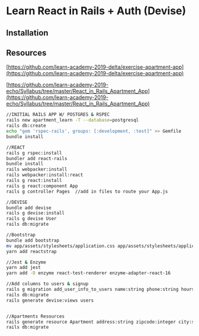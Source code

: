 # Learn React in Rails + Auth (Devise)

## Installation

## Resources

[https://github.com/learn-academy-2019-delta/exercise-apartment-app](https://github.com/learn-academy-2019-delta/exercise-apartment-app)


[https://github.com/learn-academy-2019-echo/Syllabus/tree/master/React_in_Rails_Apartment_App](https://github.com/learn-academy-2019-echo/Syllabus/tree/master/React_in_Rails_Apartment_App)

```sh
//INITIAL RAILS APP W/ POSTGRES & RSPEC
rails new apartment_learn -T --database=postgresql
rails db:create
echo "gem 'rspec-rails', groups: [:development, :test]" >> Gemfile
bundle install

//REACT
rails g rspec:install
bundler add react-rails
bundle install
rails webpacker:install
rails webpacker:install:react
rails g react:install
rails g react:component App
rails g controller Pages  //add in files to route your App.js

//DEVISE
bundle add devise
rails g devise:install
rails g devise User
rails db:migrate

//Bootstrap
bundle add bootstrap
mv app/assets/stylesheets/application.css app/assets/stylesheets/application.scss
yarn add reactstrap

//Jest & Enzyme
yarn add jest
yarn add -D enzyme react-test-renderer enzyme-adapter-react-16

//Add columns to users & signup
rails g migration add_user_info_to_users name:string phone:string hours:string
rails db:migrate
rails generate devise:views users


//Apartments Resources
rails generate resource Apartment address:string zipcode:integer city:string user_id:integer state:string
rails db:migrate
```
